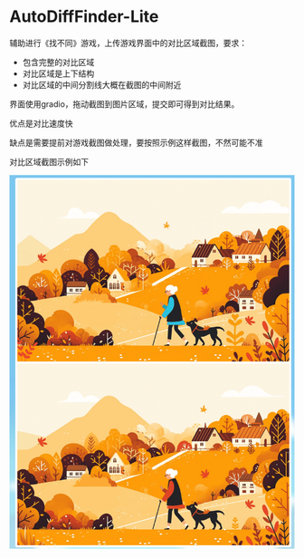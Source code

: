 # AutoDiffFinder-Lite
辅助进行《找不同》游戏，上传游戏界面中的对比区域截图，要求：

- 包含完整的对比区域
- 对比区域是上下结构
- 对比区域的中间分割线大概在截图的中间附近

界面使用gradio，拖动截图到图片区域，提交即可得到对比结果。

优点是对比速度快

缺点是需要提前对游戏截图做处理，要按照示例这样截图，不然可能不准

对比区域截图示例如下

![游戏对比区域截图](https://raw.githubusercontent.com/didoll-john/AutoDiffFinder-Lite/refs/heads/main/Examples/example.jpg "example")
